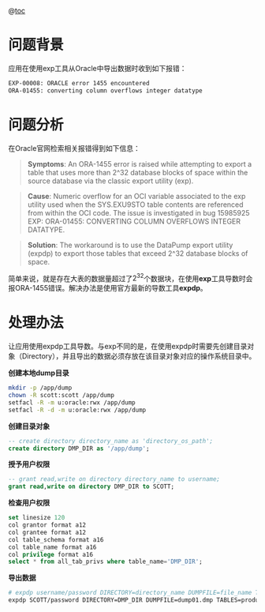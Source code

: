 ﻿@[toc](【不积跬步无以至千里】Oracle应用导数Ora-01455报错处理)

# 问题背景
应用在使用exp工具从Oracle中导出数据时收到如下报错：

```bash
EXP-00008: ORACLE error 1455 encountered
ORA-01455: converting column overflows integer datatype
```

# 问题分析
在Oracle官网检索相关报错得到如下信息：


>**Symptoms**:
An ORA-1455 error is raised while attempting to export a table that uses more than 2^32 database blocks of space within the source database via the classic export utility (exp).

>**Cause**:
Numeric overflow for an OCI variable associated to the exp utility used when the SYS.EXU9STO table contents are referenced from within the OCI code. The issue is investigated in bug 15985925 EXP: ORA-01455: CONVERTING COLUMN OVERFLOWS INTEGER DATATYPE.

>**Solution**:
The workaround is to use the DataPump export utility (expdp) to export those tables that exceed 2^32 database blocks of space.

简单来说，就是存在大表的数据量超过了$2^{32}$个数据块，在使用**exp**工具导数时会报ORA-1455错误。解决办法是使用官方最新的导数工具**expdp**。

# 处理办法
让应用使用expdp工具导数。与exp不同的是，在使用expdp时需要先创建目录对象（Directory），并且导出的数据必须存放在该目录对象对应的操作系统目录中。

**创建本地dump目录**
```bash
mkdir -p /app/dump
chown -R scott:scott /app/dump
setfacl -R -m u:oracle:rwx /app/dump
setfacl -R -d -m u:oracle:rwx /app/dump
```

**创建目录对象**
```sql
-- create directory directory_name as 'directory_os_path';
create directory DMP_DIR as '/app/dump';
```

**授予用户权限**
```sql
-- grant read,write on directory directory_name to username;
grant read,write on directory DMP_DIR to SCOTT;
```

**检查用户权限**
```sql
set linesize 120
col grantor format a12
col grantee format a12
col table_schema format a16
col table_name format a16
col privilege format a16
select * from all_tab_privs where table_name='DMP_DIR';
```

**导出数据**
```bash
# expdp username/password DIRECTORY=directory_name DUMPFILE=file_name TABLES=table_name
expdp SCOTT/password DIRECTORY=DMP_DIR DUMPFILE=dump01.dmp TABLES=productinfo
```
